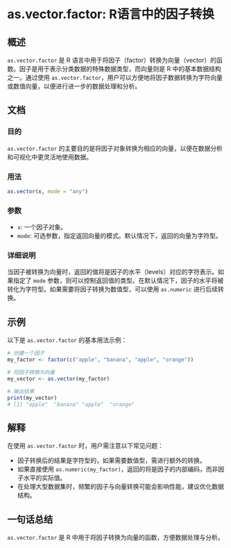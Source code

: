 <!--
Meta Description: # as.vector.factor: R语言中的因子转换 ## 概述 `as.vector.factor` 是 R 语言中用于将因子（factor）转换为向量（vector）的函数。因子是用于表示分类数据的特殊数据类型，而向量则是 R 中的基本数据结构之一。通过使用 `as.vector.fact...
Meta Keywords: vector, factor, apple, mode, my_factor
-->

# as.vector.factor: R语言中的因子转换

## 概述
`as.vector.factor` 是 R 语言中用于将因子（factor）转换为向量（vector）的函数。因子是用于表示分类数据的特殊数据类型，而向量则是 R 中的基本数据结构之一。通过使用 `as.vector.factor`，用户可以方便地将因子数据转换为字符向量或数值向量，以便进行进一步的数据处理和分析。

## 文档
### 目的
`as.vector.factor` 的主要目的是将因子对象转换为相应的向量，以便在数据分析和可视化中更灵活地使用数据。

### 用法
```R
as.vector(x, mode = "any")
```

### 参数
- `x`: 一个因子对象。
- `mode`: 可选参数，指定返回向量的模式。默认情况下，返回的向量为字符型。

### 详细说明
当因子被转换为向量时，返回的值将是因子的水平（levels）对应的字符表示。如果指定了 `mode` 参数，则可以控制返回值的类型。在默认情况下，因子的水平将被转化为字符型。如果需要将因子转换为数值型，可以使用 `as.numeric` 进行后续转换。

## 示例
以下是 `as.vector.factor` 的基本用法示例：

```R
# 创建一个因子
my_factor <- factor(c("apple", "banana", "apple", "orange"))

# 将因子转换为向量
my_vector <- as.vector(my_factor)

# 输出结果
print(my_vector)
# [1] "apple"  "banana" "apple"  "orange"
```

## 解释
在使用 `as.vector.factor` 时，用户需注意以下常见问题：
- 因子转换后的结果是字符型的，如果需要数值型，需进行额外的转换。
- 如果直接使用 `as.numeric(my_factor)`，返回的将是因子的内部编码，而非因子水平的实际值。
- 在处理大型数据集时，频繁的因子与向量转换可能会影响性能，建议优化数据结构。

## 一句话总结
`as.vector.factor` 是 R 中用于将因子转换为向量的函数，方便数据处理与分析。